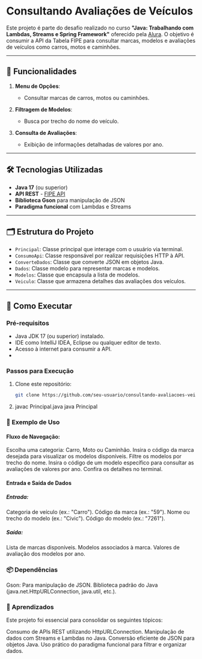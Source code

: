 # Consultando Avaliações de Veículos

Este projeto é parte do desafio realizado no curso **"Java: Trabalhando com Lambdas, Streams e Spring Framework"** oferecido pela [Alura](https://www.alura.com.br). O objetivo é consumir a API da Tabela FIPE para consultar marcas, modelos e avaliações de veículos como carros, motos e caminhões.

---

## 🚗 Funcionalidades

1. **Menu de Opções**:
   - Consultar marcas de carros, motos ou caminhões.
   
2. **Filtragem de Modelos**:
   - Busca por trecho do nome do veículo.
   
3. **Consulta de Avaliações**:
   - Exibição de informações detalhadas de valores por ano.

---

## 🛠️ Tecnologias Utilizadas

- **Java 17** (ou superior)
- **API REST** - [FIPE API](https://deividfortuna.github.io/fipe/)
- **Biblioteca Gson** para manipulação de JSON
- **Paradigma funcional** com Lambdas e Streams

---

## 🗂️ Estrutura do Projeto

- `Principal`: Classe principal que interage com o usuário via terminal.
- `ConsumoApi`: Classe responsável por realizar requisições HTTP à API.
- `ConverteDados`: Classe que converte JSON em objetos Java.
- `Dados`: Classe modelo para representar marcas e modelos.
- `Modelos`: Classe que encapsula a lista de modelos.
- `Veiculo`: Classe que armazena detalhes das avaliações dos veículos.

---

## 📖 Como Executar

### Pré-requisitos

- Java JDK 17 (ou superior) instalado.
- IDE como IntelliJ IDEA, Eclipse ou qualquer editor de texto.
- Acesso à internet para consumir a API.
- 
### Passos para Execução

1. Clone este repositório:
   ```bash
   git clone https://github.com/seu-usuario/consultando-avaliacoes-veiculos.git
2. javac Principal.java
   java Principal

### 📝 Exemplo de Uso
#### Fluxo de Navegação:

Escolha uma categoria: Carro, Moto ou Caminhão.
Insira o código da marca desejada para visualizar os modelos disponíveis.
Filtre os modelos por trecho do nome.
Insira o código de um modelo específico para consultar as avaliações de valores por ano.
Confira os detalhes no terminal.

#### Entrada e Saída de Dados
##### Entrada:
  Categoria de veículo (ex.: "Carro").
  Código da marca (ex.: "59").
  Nome ou trecho do modelo (ex.: "Civic").
  Código do modelo (ex.: "7261").

##### Saída:
  Lista de marcas disponíveis.
  Modelos associados à marca.
  Valores de avaliação dos modelos por ano.

### 📦 Dependências
  Gson: Para manipulação de JSON.
  Biblioteca padrão do Java (java.net.HttpURLConnection, java.util, etc.).

### 🌟 Aprendizados

Este projeto foi essencial para consolidar os seguintes tópicos:

Consumo de APIs REST utilizando HttpURLConnection.
Manipulação de dados com Streams e Lambdas no Java.
Conversão eficiente de JSON para objetos Java.
Uso prático do paradigma funcional para filtrar e organizar dados.

